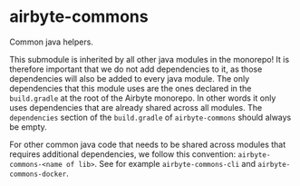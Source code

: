 # airbyte-commons

Common java helpers.

This submodule is inherited by all other java modules in the monorepo! It is therefore important that we do not add dependencies to it, as those dependencies will also be added to every java module. The only dependencies that this module uses are the ones declared in the `build.gradle` at the root of the Airbyte monorepo. In other words it only uses dependencies that are already shared across all modules. The `dependencies` section of the `build.gradle` of `airbyte-commons` should always be empty.

For other common java code that needs to be shared across modules that requires additional dependencies, we follow this convention: `airbyte-commons-<name of lib>`. See for example `airbyte-commons-cli` and `airbyte-commons-docker`.
